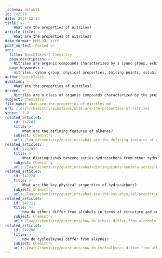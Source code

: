 ```yaml
---
_schema: default
id: 142218
date: 2024-12-25
title: >-
    What are the properties of nitriles?
article_title: >-
    What are the properties of nitriles?
date_format: MMM DD, YYYY
post_on_text: Posted on
seo:
  title: QuickTakes | Chemistry
  page_description: >-
    Nitriles are organic compounds characterized by a cyano group, exhibiting unique physical and chemical properties valuable in pharmaceuticals and materials science.
  page_keywords: >-
    nitriles, cyano group, physical properties, boiling points, solubility, polarity, toxicity, chemical properties, reactivity, functional group, applications, pharmaceuticals, materials science, organic compounds, industrial applications, organic synthesis
author: QuickTakes
question: >-
    What are the properties of nitriles?
answer: >-
    Nitriles are a class of organic compounds characterized by the presence of a cyano group (-CN). They exhibit a range of physical and chemical properties that are important for their applications in various fields, including pharmaceuticals and materials science.\n\n### Physical Properties\n1. **Appearance**: Nitriles are typically colorless solids or liquids with distinctive odors.\n2. **Boiling Points**: They have boiling points that range from 82 to 118 °C, depending on the specific nitrile compound.\n3. **Solubility**: Lower alkyl nitriles (up to C14) are generally liquids and are fairly soluble in water, while higher members tend to be crystalline solids. For example, ethanenitrile is completely soluble in water, whereas other nitriles may be less soluble.\n4. **Polarity**: Nitriles are polar molecules, which contributes to their strong dipole-dipole interactions and Van der Waals forces of dispersion between molecules.\n5. **Toxicity**: The toxicity of alkyl nitriles is lower than that of hydrogen cyanide, making them safer for certain applications.\n\n### Chemical Properties\n1. **Reactivity**: Nitriles can undergo various chemical reactions, including nucleophilic addition reactions and Friedel-Crafts acylation. They can react with hydrogen sulfide (H2S) to form thioacetamides.\n2. **Functional Group**: The nitrile group can enhance the solubility of compounds in water and reduce their susceptibility to metabolism by the liver, which is particularly useful in drug design.\n3. **Applications**: Nitriles are used in the manufacture of nitrile gloves, seals, and hoses due to their chemical resistance. They also play a role in organic synthesis and are found in several pharmaceutical compounds.\n\nIn summary, nitriles are versatile compounds with unique physical and chemical properties that make them valuable in both industrial and medical applications. Their polar nature and ability to participate in various chemical reactions further enhance their utility in organic chemistry.
subject: Chemistry
file_name: what-are-the-properties-of-nitriles.md
url: /learn/chemistry/questions/what-are-the-properties-of-nitriles
score: -1.0
related_article1:
    id: 142203
    title: >-
        What are the defining features of alkenes?
    subject: Chemistry
    url: /learn/chemistry/questions/what-are-the-defining-features-of-alkenes
related_article2:
    id: 142207
    title: >-
        What distinguishes benzene series hydrocarbons from other hydrocarbons?
    subject: Chemistry
    url: /learn/chemistry/questions/what-distinguishes-benzene-series-hydrocarbons-from-other-hydrocarbons
related_article3:
    id: 142224
    title: >-
        What are the key physical properties of hydrocarbons?
    subject: Chemistry
    url: /learn/chemistry/questions/what-are-the-key-physical-properties-of-hydrocarbons
related_article4:
    id: 142211
    title: >-
        How do ethers differ from alcohols in terms of structure and reactivity?
    subject: Chemistry
    url: /learn/chemistry/questions/how-do-ethers-differ-from-alcohols-in-terms-of-structure-and-reactivity
related_article5:
    id: 142206
    title: >-
        How do cycloalkynes differ from alkynes?
    subject: Chemistry
    url: /learn/chemistry/questions/how-do-cycloalkynes-differ-from-alkynes
---
```


&nbsp;
